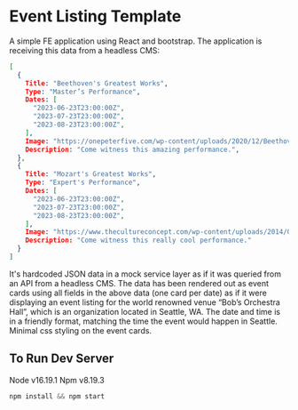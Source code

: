 
# Event Listing Template
A simple FE application using React and bootstrap.
The application is receiving this data from a headless CMS:

```json
[
  {
    Title: "Beethoven's Greatest Works",
    Type: "Master’s Performance",
    Dates: [
      "2023-06-23T23:00:00Z",
      "2023-07-23T23:00:00Z",
      "2023-08-23T23:00:00Z",
    ],
    Image: "https://onepeterfive.com/wp-content/uploads/2020/12/Beethoven1-1536x948.jpg",
    Description: "Come witness this amazing performance.",
  },
  {
    Title: "Mozart's Greatest Works",
    Type: "Expert's Performance",
    Dates: [
      "2023-06-23T23:00:00Z",
      "2023-07-23T23:00:00Z",
      "2023-08-23T23:00:00Z",
    ],
    Image: "https://www.thecultureconcept.com/wp-content/uploads/2014/08/Mozart-e1475041741130.jpg"
    Description: "Come witness this really cool performance."
  }
]
```
It's hardcoded JSON data in a mock service layer as if it was queried from an API from a headless CMS. The data has been rendered out as event cards using all fields in the above data (one card per date) as if it were displaying an event listing for the world renowned venue “Bob’s Orchestra Hall”, which is an organization located in Seattle, WA. The date and time is in a friendly format, matching the time the event would happen in Seattle. Minimal css styling on the event cards.

## To Run Dev Server
Node v16.19.1
Npm v8.19.3
```js
npm install && npm start
```
